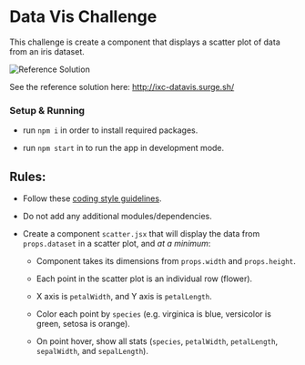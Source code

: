# Data Vis Challenge

This challenge is create a component that displays a scatter plot of data from an iris dataset.

![Reference Solution](https://thumbs.gfycat.com/GrotesqueAdvancedKagu-size_restricted.gif)

See the reference solution here: http://ixc-datavis.surge.sh/

### Setup & Running

*  run ```npm i``` in order to install required packages.

* run `npm start` in to run the app in development mode.

## Rules:

* Follow these [coding style guidelines](https://gist.github.com/davidguttman/9fbdd0e9ee1fb3b33f5cf693195f2edb#code-style).

* Do not add any additional modules/dependencies.

* Create a component `scatter.jsx` that will display the data from `props.dataset` in a scatter plot, and _at a minimum_:

  * Component takes its dimensions from `props.width` and `props.height`.

  * Each point in the scatter plot is an individual row (flower).

  * X axis is `petalWidth`, and Y axis is `petalLength`.

  * Color each point by `species` (e.g. virginica is blue, versicolor is green, setosa is orange).

  * On point hover, show all stats (`species`, `petalWidth`, `petalLength`, `sepalWidth`, and `sepalLength`).
